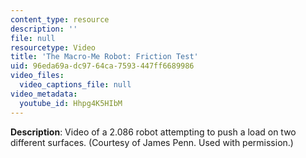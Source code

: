 ```yaml
---
content_type: resource
description: ''
file: null
resourcetype: Video
title: 'The Macro-Me Robot: Friction Test'
uid: 96eda69a-dc97-64ca-7593-447ff6689986
video_files:
  video_captions_file: null
video_metadata:
  youtube_id: Hhpg4K5HIbM
---
```


**Description**: Video of a 2.086 robot attempting to push a load on two different surfaces. (Courtesy of James Penn. Used with permission.)